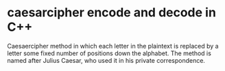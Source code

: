 # caesarcipher encode and decode in C++
Caesaercipher method in which each letter in the plaintext is replaced by a letter some fixed number of positions down the alphabet. The method is named after Julius Caesar, who used it in his private correspondence.
